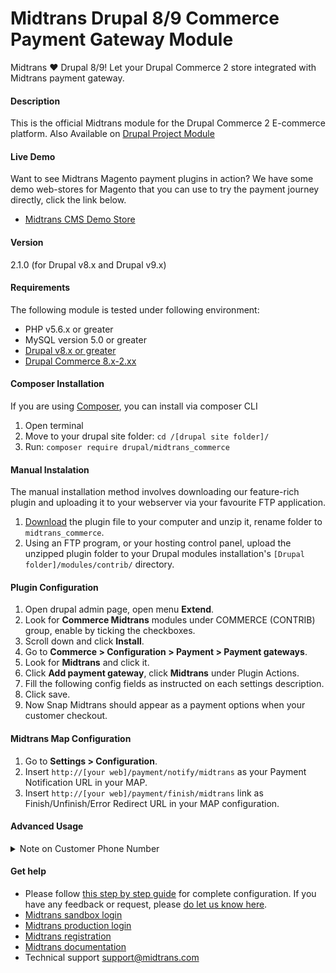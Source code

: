 Midtrans Drupal 8/9 Commerce Payment Gateway Module
=======================================================

Midtrans :heart: Drupal 8/9!
Let your Drupal Commerce 2 store integrated with Midtrans payment gateway.

#### Description
This is the official Midtrans module for the Drupal Commerce 2 E-commerce platform.
Also Available on [Drupal Project Module](https://www.drupal.org/project/midtrans_commerce)

#### Live Demo
Want to see Midtrans Magento payment plugins in action? We have some demo web-stores for Magento that you can use to try the payment journey directly, click the link below.
* [Midtrans CMS Demo Store](https://docs.midtrans.com/en/snap/with-plugins?id=midtrans-payment-plugin-live-demonstration)

#### Version
2.1.0
(for Drupal v8.x and Drupal v9.x)

#### Requirements
The following module is tested under following environment:

* PHP v5.6.x or greater
* MySQL version 5.0 or greater
* [Drupal v8.x or greater](https://www.drupal.org/project/drupal)
* [Drupal Commerce 8.x-2.xx ](http://www.drupal.org/project/commerce)

#### Composer Installation
If you are using [Composer](https://getcomposer.org), you can install via composer CLI
1. Open terminal
2. Move to your drupal site folder: `cd /[drupal site folder]/`
2. Run: `composer require drupal/midtrans_commerce`

#### Manual Instalation
The manual installation method involves downloading our feature-rich plugin and uploading it to your webserver via your favourite FTP application.

1. [Download](https://github.com/midtrans/midtrans-drupal8/archive/master.zip) the plugin file to your computer and unzip it, rename folder to ``midtrans_commerce``.
2. Using an FTP program, or your hosting control panel, upload the unzipped plugin folder to your Drupal modules installation's ``[Drupal folder]/modules/contrib/`` directory.

#### Plugin Configuration
1. Open drupal admin page, open menu **Extend**.
2. Look for **Commerce Midtrans** modules under COMMERCE (CONTRIB) group, enable by ticking the checkboxes.
3. Scroll down and click **Install**.
4. Go to **Commerce > Configuration > Payment > Payment gateways**.
5. Look for **Midtrans** and click it.
6. Click **Add payment gateway**, click **Midtrans** under Plugin Actions.
7. Fill the following config fields as instructed on each settings description.
8. Click save.
9. Now Snap Midtrans should appear as a payment options when your customer checkout.

#### Midtrans Map Configuration
1. Go to **Settings > Configuration**.
2. Insert ``http://[your web]/payment/notify/midtrans`` as your Payment Notification URL in your MAP.
3. Insert ``http://[your web]/payment/finish/midtrans`` link as Finish/Unfinish/Error Redirect URL in your MAP configuration.

#### Advanced Usage
<details>
<summary>Note on Customer Phone Number</summary>

##### Note on Customer Phone Number
Unfortunately Drupal Commerce by default doesn't have `phone number` as customer data <sup>\[1\]</sup>, so there will be no `phone` data passed to Midtrans side.

If you have modified your Drupal Commerce site to have phone number input field, you may want to customize/edit this payment module to also send `phone` data to Midtrans side.

You can do so by editing these line of codes in this file `/src/PluginForm/MidtransForm.php`:
- https://github.com/Midtrans/Midtrans-Drupal8/blob/12c1e4b06f1adebc8bf8af6b7e531c8d7cfde24f/src/PluginForm/MidtransForm.php#L173-L181

You can uncomment this line:
```php
//'phone' => ,
```
Then modify it to something like this:
```php
'phone' => myCustomFunctionToGetCustomerPhone(),
```
But you will need to figure out on your own, how to programmatically retrieve customer `phone` number based on your site implementation.

You can also add more custom Snap API payload to add more data related to the transaction. Learn more on the API payload [on Snap API docs](http://snap-docs.midtrans.com)

> <sup>\[1\]</sup> At this time of writing, based on `[DrupalCommerceFolder]/modules/contrib/address/src/Plugin/Field/FieldType/AddressItem.php`, the class doesn't have any phone attribute by default.
>
> And no explanation of it on the [Drupal Commerce PG module development guide](https://docs.drupalcommerce.org/commerce2/developer-guide/payments/create-payment-gateway/on-site-gateways/stored-payment-methods)

</details>

#### Get help
* Please follow [this step by step guide](https://docs.midtrans.com/en/snap/with-plugins?id=plugin-configuration) for complete configuration. If you have any feedback or request, please [do let us know here](https://docs.midtrans.com/en/snap/with-plugins?id=feedback-and-request).
* [Midtrans sandbox login](https://dashboard.sandbox.midtrans.com)
* [Midtrans production login](https://dashboard.midtrans.com)
* [Midtrans registration](https://account.midtrans.com/register)
* [Midtrans documentation](http://docs.midtrans.com)
* Technical support [support@midtrans.com](mailto:support@midtrans.com)
